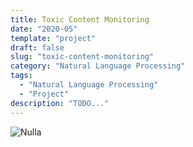 ```yaml
---
title: Toxic Content Monitoring
date: "2020-05"
template: "project"
draft: false
slug: "toxic-content-monitoring"
category: "Natural Language Processing"
tags:
  - "Natural Language Processing"
  - "Project"
description: "TODO..."
---
```

<!-- <figure class="float-right" style="width: 240px">
	<img src="/media/toxic-content-monitoring/t-sne-with-labels-500.png" alt="Gutenberg">
	<figcaption>Johannes Gutenberg</figcaption>
</figure> -->

![Nulla](/media/toxic-content-monitoring/t-sne-without-labels-1000.png)